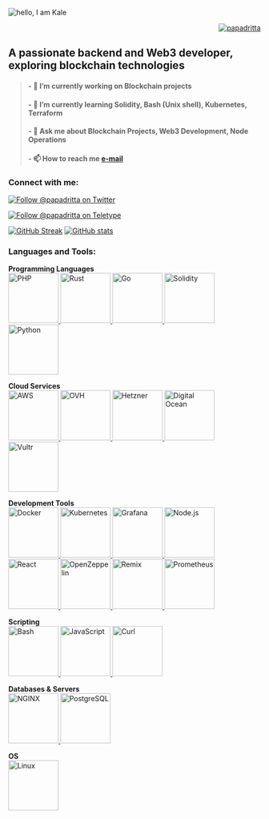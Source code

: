![hello, I am Kale](https://github.com/papadritta/papadritta/assets/90826754/9762a147-bb17-47f6-b0a0-c9698e24061f)

<p align="right"> <a href="https://github.com/papadritta" target="blank"><img src="https://img.shields.io/github/followers/papadritta" alt="papadritta" /></a>
  
<h2 align="left">A passionate backend and Web3 developer, exploring blockchain technologies</h2>

> #### - 🔭 I’m currently working on **Blockchain projects**
> #### - 🌱 I’m currently learning **Solidity, Bash (Unix shell), Kubernetes, Terraform**
> #### - 💬 Ask me about **Blockchain Projects, Web3 Development, Node Operations**
> #### - 📫 How to reach me **<a href="mailto:papadritta@gmail.com">e-mail</a>**


<h3 align="left">Connect with me:</h3>
<p align="left">
<p align="left"> <a href="https://twitter.com/papadritta" target="_blank"><img src="https://img.shields.io/twitter/follow/papadritta" alt="Follow @papadritta on Twitter"/></a>
<p align="left"> <a href="https://teletype.in/@papadritta" target="blank"><img src="https://img.shields.io/badge/Follow_@Teletype-8A2BE2" alt="Follow @papadritta on Teletype" /></a>
</p>


[![GitHub Streak](http://github-readme-streak-stats.herokuapp.com?user=papadritta&show_icons=true&theme=vision-friendly-dark)](https://git.io/streak-stats)
[![GitHub stats](https://github-readme-stats-tawny-ten-83.vercel.app/api?username=papadritta&show_icons=true&theme=midnight-purple)](https://github.com/papadritta/github-readme-stats)

<h3 align="left">Languages and Tools:</h3>
<p align="left"> 
  <!-- 1. Programming Languages -->
  <strong>Programming Languages</strong><br>
  <a href="https://www.php.net" target="_blank" rel="noreferrer"> <img src="https://github.com/papadritta/papadritta/assets/90826754/c9c17e60-3185-4de6-8a2b-3fc0d98051d2" alt="PHP" width="100" height="100"/> </a>
  <a href="https://www.rust-lang.org" target="_blank" rel="noreferrer"> <img src="https://github.com/papadritta/papadritta/assets/90826754/52817e98-c83e-4116-a7af-6a1b5621d99c" alt="Rust" width="100" height="100"/> </a>
  <a href="https://golang.org" target="_blank" rel="noreferrer"> <img src="https://github.com/papadritta/papadritta/assets/90826754/087b747a-7f59-4144-9525-72b6f2508ebc" alt="Go" width="100" height="100"/> </a>
  <a href="https://soliditylang.org/" target="_blank" rel="noreferrer"> <img src="https://github.com/papadritta/papadritta/assets/90826754/82aa15af-9f9f-4541-9f1d-ef6feb1717e5" alt="Solidity" width="100" height="100"/> </a>
  <a href="https://www.python.org/" target="_blank" rel="noreferrer"> <img src="https://github.com/papadritta/papadritta/assets/90826754/37866420-3580-4506-8616-61a181a1d5a5" alt="Python" width="100" height="100"/> </a>

  <!-- 2. Cloud Services -->
  <strong>Cloud Services</strong><br>
  <a href="https://aws.amazon.com" target="_blank" rel="noreferrer"> <img src="https://github.com/papadritta/papadritta/assets/90826754/c3f4e117-37b1-4943-8df0-5e66a0201406" alt="AWS" width="100" height="100"/> </a>
  <a href="https://www.ovh.com" target="_blank" rel="noreferrer"> <img src="https://github.com/papadritta/papadritta/assets/90826754/312c228f-b001-401a-8565-1f6e0fc47c7f" alt="OVH" width="100" height="100"/> </a>
  <a href="https://www.hetzner.com/" target="_blank" rel="noreferrer"> <img src="https://github.com/papadritta/papadritta/assets/90826754/ddba60d3-3476-4346-870f-1531747da4bb" alt="Hetzner" width="100" height="100"/> </a>
  <a href="https://www.digitalocean.com/" target="_blank" rel="noreferrer"> <img src="https://github.com/papadritta/papadritta/assets/90826754/3cf8bab3-c8f4-4160-be16-8d1ac88e7f98" alt="Digital Ocean" width="100" height="100"/> </a>
  <a href="https://www.vultr.com/" target="_blank" rel="noreferrer"> <img src="https://github.com/papadritta/papadritta/assets/90826754/871fea84-5b46-4ae6-b879-05adaf4cdd60" alt="Vultr" width="100" height="100"/> </a>

  <!-- 3. Development Tools -->
  <strong>Development Tools</strong><br>
  <a href="https://www.docker.com/" target="_blank" rel="noreferrer"> <img src="https://github.com/papadritta/papadritta/assets/90826754/aff94983-d84b-46f5-894f-45ff46e90ec4" alt="Docker" width="100" height="100"/> </a>
  <a href="https://kubernetes.io" target="_blank" rel="noreferrer"> <img src="https://github.com/papadritta/papadritta/assets/90826754/ff441b37-3f00-4240-85d8-21d684c3daba" alt="Kubernetes" width="100" height="100"/> </a>
  <a href="https://grafana.com" target="_blank" rel="noreferrer"> <img src="https://github.com/papadritta/papadritta/assets/90826754/2af1ee2f-046a-4fea-8df0-bec50df21764" alt="Grafana" width="100" height="100"/> </a>
  <a href="https://nodejs.org" target="_blank" rel="noreferrer"> <img src="https://github.com/papadritta/papadritta/assets/90826754/ba7f7ce6-62dc-40d0-b395-a5c4eb034a61" alt="Node.js" width="100" height="100"/> </a>
  <a href="https://reactjs.org/" target="_blank" rel="noreferrer"> <img src="https://github.com/papadritta/papadritta/assets/90826754/91cb10e2-8e1e-4dd3-a987-f78cee22695e" alt="React" width="100" height="100"/> </a>
  <a href="https://openzeppelin.com/" target="_blank" rel="noreferrer"> <img src="https://github.com/papadritta/papadritta/assets/90826754/5e62a13b-d00e-4587-a026-d233a73a993d" alt="OpenZeppelin" width="100" height="100"/> </a>
  <a href="https://remix.ethereum.org/" target="_blank" rel="noreferrer"> <img src="https://github.com/papadritta/papadritta/assets/90826754/2ea53784-1771-4a57-ac8b-8a45c8aa4820" alt="Remix" width="100" height="100"/> </a>
  <a href="https://prometheus.io/" target="_blank" rel="noreferrer"> <img src="https://github.com/papadritta/papadritta/assets/90826754/dfa6c8a7-d914-4429-9045-032f03fbb782" alt="Prometheus" width="100" height="100"/> </a>

  <!-- 4. Scripting -->
  <strong>Scripting</strong><br>
  <a href="https://www.gnu.org/software/bash/" target="_blank" rel="noreferrer"> <img src="https://github.com/papadritta/papadritta/assets/90826754/7e403362-d0b7-470a-965f-92ce5c62f25e" alt="Bash" width="100" height="100"/> </a>
  <a href="https://developer.mozilla.org/en-US/docs/Web/JavaScript" target="_blank" rel="noreferrer"> <img src="https://github.com/papadritta/papadritta/assets/90826754/76d9b13a-48b3-415c-b8a9-205f67a2df55" alt="JavaScript" width="100" height="100"/> </a>
  <a href="https://curl.se/" target="_blank" rel="noreferrer"> <img src="https://github.com/papadritta/papadritta/assets/90826754/d0210ca2-c4ea-4d0d-82a0-9f912b1494fa" alt="Curl" width="100" height="100"/> </a>

  <!-- 5. Databases & Servers -->
  <strong>Databases & Servers</strong><br>
  <a href="https://www.nginx.com" target="_blank" rel="noreferrer"> <img src="https://github.com/papadritta/papadritta/assets/90826754/ca9e5ad4-cf24-4b01-8018-0afbb6dd9b82" alt="NGINX" width="100" height="100"/> </a>
  <a href="https://www.postgresql.org" target="_blank" rel="noreferrer"> <img src="https://github.com/papadritta/papadritta/assets/90826754/4074e795-be97-40f1-849e-4c5f17a6660b" alt="PostgreSQL" width="100" height="100"/> </a>

  <!-- 6. OS -->
  <strong>OS</strong><br>
  <a href="https://www.linux.org/" target="_blank" rel="noreferrer"> <img src="https://github.com/papadritta/papadritta/assets/90826754/26ffc49b-3535-4ee9-b7b5-92675a5cd9a0" alt="Linux" width="100" height="100"/> </a>
</p>
